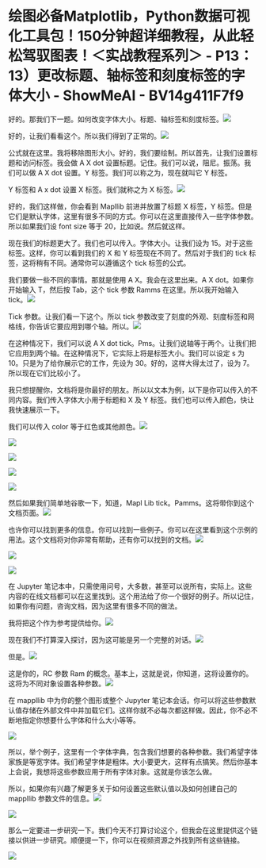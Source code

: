 # 绘图必备Matplotlib，Python数据可视化工具包！150分钟超详细教程，从此轻松驾驭图表！＜实战教程系列＞ - P13：13）更改标题、轴标签和刻度标签的字体大小 - ShowMeAI - BV14g411F7f9

好的。那我们下一题。如何改变字体大小。标题、轴标签和刻度标签。![](img/6d255ba3717898e872615ce27e7f7478_1.png)

好的，让我们看看这个。所以我们得到了正常的。![](img/6d255ba3717898e872615ce27e7f7478_3.png)

公式就在这里。我将移除图形大小。好的，我们要绘制。所以首先，让我们设置标题和访问标签。我会做 A X dot 设置标题。记住。我们可以说，阻尼。振荡。我们可以做 A X dot 设置。Y 标签。我们可以称之为，现在就叫它 Y 标签。

Y 标签和 A x dot 设置 X 标签。我们就称之为 X 标签。![](img/6d255ba3717898e872615ce27e7f7478_5.png)

好的，我们这样做，你会看到 Mapllib 前进并放置了标题 X 标签，Y 标签。但是它们是默认字体，这里有很多不同的方式。你可以在这里直接传入一些字体参数。所以如果我们设 font size 等于 20，比如说。然后就这样。

现在我们的标题更大了。我们也可以传入。字体大小。让我们设为 15。对于这些标签。这样，你可以看到我们的 X 和 Y 标签现在不同了。然后对于我们的 tick 标签，这将稍有不同。通常你可以遵循这个 tick 标签的公式。

我们要做一些不同的事情。那就是使用 A X。我会在这里出来。A X dot。如果你开始输入 T，然后按 Tab，这个 tick 参数 Ramms 在这里。所以我开始输入 tick。![](img/6d255ba3717898e872615ce27e7f7478_7.png)

Tick 参数。让我们看一下这个。所以 tick 参数改变了刻度的外观、刻度标签和网格线，你告诉它要应用到哪个轴。所以。![](img/6d255ba3717898e872615ce27e7f7478_9.png)

在这种情况下，我们可以说 A X dot tick。Pms。让我们说轴等于两个。让我们把它应用到两个轴。在这种情况下，它实际上将是标签大小。我们可以设定 s 为 10。只是为了给你展示它的工作，先设为 30。好的，这样大得太过了，设为 7。所以现在它们比较小了。

我只想提醒你，文档将是你最好的朋友。所以以文本为例，以下是你可以传入的不同内容。我们传入字体大小用于标题和 X 及 Y 标签。我们也可以传入颜色，快让我快速展示一下。

我们可以传入 color 等于红色或其他颜色。![](img/6d255ba3717898e872615ce27e7f7478_11.png)

![](img/6d255ba3717898e872615ce27e7f7478_12.png)

![](img/6d255ba3717898e872615ce27e7f7478_13.png)

![](img/6d255ba3717898e872615ce27e7f7478_14.png)

![](img/6d255ba3717898e872615ce27e7f7478_15.png)

然后如果我们简单地谷歌一下，知道，Mapl Lib tick。Pamms。这将带你到这个文档页面。![](img/6d255ba3717898e872615ce27e7f7478_17.png)

也许你可以找到更多的信息。你可以找到一些例子。你可以在这里看到这个示例的用法。这个文档将对你非常有帮助，还有你可以找到的文档。![](img/6d255ba3717898e872615ce27e7f7478_19.png)

![](img/6d255ba3717898e872615ce27e7f7478_20.png)

![](img/6d255ba3717898e872615ce27e7f7478_21.png)

在 Jupyter 笔记本中，只需使用问号，大多数，甚至可以说所有，实际上。这些内容的在线文档都可以在这里找到。这个用法给了你一个很好的例子。所以记住，如果你有问题，咨询文档，因为这里有很多不同的做法。

我将把这个作为参考提供给你。![](img/6d255ba3717898e872615ce27e7f7478_23.png)

现在我们不打算深入探讨，因为这可能是另一个完整的对话。![](img/6d255ba3717898e872615ce27e7f7478_25.png)

但是。![](img/6d255ba3717898e872615ce27e7f7478_27.png)

这是你的，RC 参数 Ram 的概念。基本上，这就是说，你知道，这将设置你的。这将为不同对象设置各种参数。![](img/6d255ba3717898e872615ce27e7f7478_29.png)

在 mappllib 中为你的整个图形或整个 Jupyter 笔记本会话。你可以将这些参数默认值存储在外部文件中并加载它们。这样你就不必每次都这样做。因此，你不必不断地指定你想要什么字体和什么大小等等。

![](img/6d255ba3717898e872615ce27e7f7478_31.png)

所以，举个例子，这里有一个字体字典，包含我们想要的各种参数。我们希望字体家族是等宽字体。我们希望字体是粗体。大小要更大，这样有点搞笑。然后你基本上会说，我想将这些参数应用于所有字体对象。这就是你该怎么做。

所以，如果你有兴趣了解更多关于如何设置这些默认值以及如何创建自己的 mappllib 参数文件的信息。![](img/6d255ba3717898e872615ce27e7f7478_33.png)

![](img/6d255ba3717898e872615ce27e7f7478_34.png)

那么一定要进一步研究一下。我们今天不打算讨论这个，但我会在这里提供这个链接以供进一步研究。顺便提一下，你可以在视频资源之外找到所有这些链接。

![](img/6d255ba3717898e872615ce27e7f7478_36.png)
